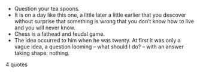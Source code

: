  - Question your tea spoons.
 - It is on a day like this one, a little later a little earlier that you descover without surprise that something is wrong that you don’t know how to live and you will never know.
 - Chess is a fathead and feudal game.
 - The idea occurred to him when he was twenty. At first it was only a vague idea, a question looming – what should I do? – with an answer taking shape: nothing.

4 quotes